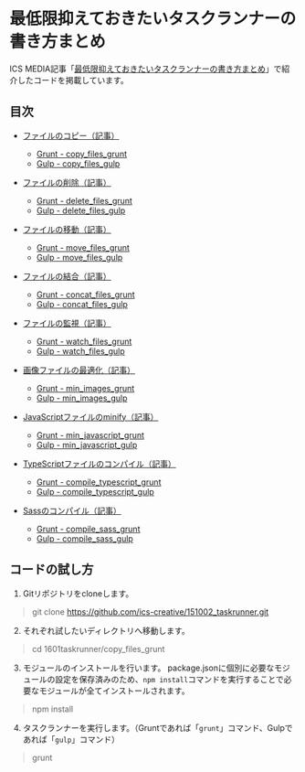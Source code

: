 # 最低限抑えておきたいタスクランナーの書き方まとめ

ICS MEDIA記事「[最低限抑えておきたいタスクランナーの書き方まとめ](https://ics.media/entry/9199)」で紹介したコードを掲載しています。

## 目次

- [ファイルのコピー（記事）](https://ics.media/entry/9199#task-copy)
    - [Grunt - copy_files_grunt](copy_files_grunt)
    - [Gulp - copy_files_gulp](copy_files_gulp)

- [ファイルの削除（記事）](https://ics.media/entry/9199#task-delete)
    - [Grunt - delete_files_grunt](delete_files_grunt)
    - [Gulp - delete_files_gulp](delete_files_gulp)
    
- [ファイルの移動（記事）](https://ics.media/entry/9199#task-move)
    - [Grunt - move_files_grunt](move_files_grunt)
    - [Gulp - move_files_gulp](move_files_gulp)

- [ファイルの結合（記事）](https://ics.media/entry/9199#task-concat)
    - [Grunt - concat_files_grunt](concat_files_grunt)
    - [Gulp - concat_files_gulp](concat_files_gulp)

- [ファイルの監視（記事）](https://ics.media/entry/9199#task-watch)
    - [Grunt - watch_files_grunt](watch_files_grunt)
    - [Gulp - watch_files_gulp](watch_files_gulp)

- [画像ファイルの最適化（記事）](https://ics.media/entry/9199#task-imagemin)
    - [Grunt - min_images_grunt](min_images_grunt)
    - [Gulp - min_images_gulp](min_images_gulp)

- [JavaScriptファイルのminify（記事）](https://ics.media/entry/9199#task-minify)
    - [Grunt - min_javascript_grunt](min_javascript_grunt)
    - [Gulp - min_javascript_gulp](min_javascript_gulp)

- [TypeScriptファイルのコンパイル（記事）](https://ics.media/entry/9199#task-typescript)
    - [Grunt - compile_typescript_grunt](compile_typescript_grunt)
    - [Gulp - compile_typescript_gulp](compile_typescript_gulp)

- [Sassのコンパイル（記事）](https://ics.media/entry/9199#task-sass)
    - [Grunt - compile_sass_grunt](compile_sass_grunt)
    - [Gulp - compile_sass_gulp](compile_sass_gulp)

## コードの試し方

1. Gitリポジトリをcloneします。
> git clone https://github.com/ics-creative/151002_taskrunner.git

2. それぞれ試したいディレクトリへ移動します。
> cd 1601taskrunner/copy_files_grunt

3. モジュールのインストールを行います。
package.jsonに個別に必要なモジュールの設定を保存済みのため、```npm install```コマンドを実行することで必要なモジュールが全てインストールされます。
> npm install

4. タスクランナーを実行します。（Gruntであれば「```grunt```」コマンド、Gulpであれば「```gulp```」コマンド）
> grunt
